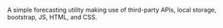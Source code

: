 A simple forecasting utility making use of third-party APIs, local storage, bootstrap, JS, HTML, and CSS. 
